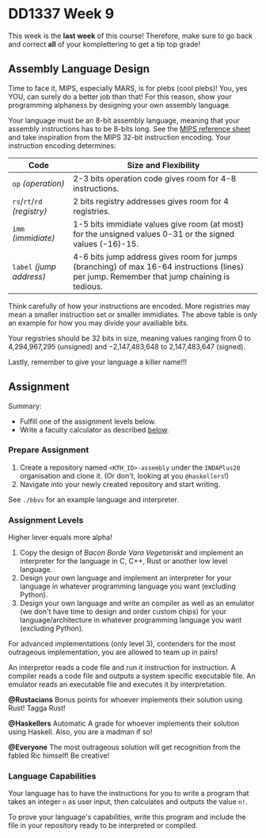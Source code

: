 # DD1337 Week 9

This week is the **last week** of this course! Therefore, make sure to go back and correct **all** of your komplettering to get a tip top grade! 

## Assembly Language Design

Time to face it, MIPS, especially MARS, is for plebs (cool plebs)! You, yes YOU, can surely do a better job than that! For this reason, show your programming alphaness by designing your own assembly language. 

Your language must be an 8-bit assembly language, meaning that your assembly instructions has to be 8-bits long. See the [MIPS reference sheet](https://www.kth.se/social/files/563c63c9f276547044e8695f/mips-ref-sheet.pdf) and take inspiration from the MIPS 32-bit instruction encoding. Your instruction encoding determines:

| **Code** | **Size and Flexibility** |
|----------|--------------------------|
| `op` _(operation)_ | 2-3 bits operation code gives room for 4-8 instructions. |
| `rs`/`rt`/`rd` _(registry)_ | 2 bits registry addresses gives room for 4 registries. |
| `imm` _(immidiate)_ | 1-5 bits immidiate values give room (at most) for the unsigned values 0-31 or the signed values (-16)-15. |
| `label` _(jump address)_ | 4-6 bits jump address gives room for jumps (branching) of max 16-64 instructions (lines) per jump. Remember that jump chaining is tedious. |

Think carefully of how your instructions are encoded. More registries may mean a smaller instruction set or smaller immidiates. The above table is only an example for how you may divide your availiable bits.

Your registries should be 32 bits in size, meaning values ranging from 0 to 4,294,967,295 (unsigned) and −2,147,483,648 to 2,147,483,647 (signed).

Lastly, remember to give your language a killer name!!!

## Assignment

Summary:
- Fulfill one of the assignment levels below.
- Write a faculty calculator as described [below](#language-capabilities).

### Prepare Assignment

1) Create a repository named `<KTH_ID>-assembly` under the `INDAPlus20` organisation and clone it. (Or don't, looking at you `@haskellers`!)
2) Navigate into your newly created repository and start writing.

See `./bbvv` for an example language and interpreter.

### Assignment Levels

Higher lever equals more alpha!

1) Copy the design of _Bacon Borde Vara Vegetariskt_ and implement an interpreter for the language in C, C++, Rust or another low level language.
2) Design your own language and implement an interpreter for your language in whatever programming language you want (excluding Python).
3) Design your own language and write an compiler as well as an emulator (we don't have time to design and order custom chips) for your language/architecture in whatever programming language you want (excluding Python).

For advanced implementations (only level 3), contenders for the most outrageous implementation, you are allowed to team up in pairs!

An interpretor reads a code file and run it instruction for instruction. A compiler reads a code file and outputs a system specific executable file. An emulator reads an executable file and executes it by interpretation.

**@Rustacians** Bonus points for whoever implements their solution using Rust! Tagga Rust!

**@Haskellers** Automatic A grade for whoever implements their solution using Haskell. Also, you are a madman if so!

**@Everyone** The most outrageous solution will get recognition from the fabled Ric himself! Be creative!

### Language Capabilities

Your language has to have the instructions for you to write a program that takes an integer `n` as user input, then calculates and outputs the value `n!`.

To prove your language's capabilities, write this program and include the file in your repository ready to be interpreted or compiled.
